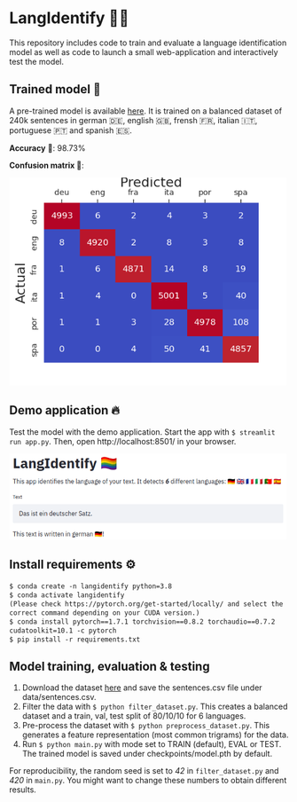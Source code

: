 # LangIdentify 🏳️‍🌈

This repository includes code to train and evaluate a language identification model as well as code to launch a small web-application and interactively test the model.

## Trained model 💪
A pre-trained model is available [here](/checkpoints/model.pth).
It is trained on a balanced dataset of 240k sentences in german 🇩🇪, english 🇬🇧, frensh 🇫🇷, italian 🇮🇹, portuguese 🇵🇹 and spanish 🇪🇸.

**Accuracy** 🎯: 98.73%

**Confusion matrix 🤯**:

<img src="imgs/confusion.png" alt="Confusion matrix" width="500"/>


## Demo application 🔥
Test the model with the demo application. Start the app with `$ streamlit run app.py`. Then, open http://localhost:8501/ in your browser.

<img src="imgs/app.png" alt="LangIdentify app" width="500"/>

## Install requirements ⚙️
```
$ conda create -n langidentify python=3.8
$ conda activate langidentify
(Please check https://pytorch.org/get-started/locally/ and select the correct command depending on your CUDA version.)
$ conda install pytorch==1.7.1 torchvision==0.8.2 torchaudio==0.7.2 cudatoolkit=10.1 -c pytorch
$ pip install -r requirements.txt
```

## Model training, evaluation & testing
1. Download the dataset [here](https://downloads.tatoeba.org/exports/sentences.csv) and save the sentences.csv file under data/sentences.csv.
2. Filter the data with `$ python filter_dataset.py`. This creates a balanced dataset and a train, val, test split of 80/10/10 for 6 languages.
3. Pre-process the dataset with `$ python preprocess_dataset.py`. This generates a feature representation (most common trigrams) for the data.
4. Run `$ python main.py` with mode set to TRAIN (default), EVAL or TEST. The trained model is saved under checkpoints/model.pth by default.

For reproducibility, the random seed is set to _42_ in `filter_dataset.py` and _420_ in `main.py`. You might want to change these numbers to obtain different results.  
